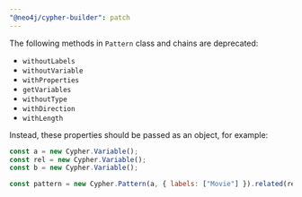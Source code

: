 ```yaml
---
"@neo4j/cypher-builder": patch
---
```


The following methods in `Pattern` class and chains are deprecated:

-   `withoutLabels`
-   `withoutVariable`
-   `withProperties`
-   `getVariables`
-   `withoutType`
-   `withDirection`
-   `withLength`

Instead, these properties should be passed as an object, for example:

```js
const a = new Cypher.Variable();
const rel = new Cypher.Variable();
const b = new Cypher.Variable();

const pattern = new Cypher.Pattern(a, { labels: ["Movie"] }).related(rel, { type: "ACTED_IN" }).to(b);
```
